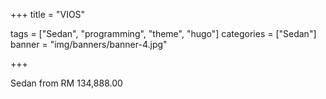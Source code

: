 +++
title = "VIOS"

tags = ["Sedan", "programming", "theme", "hugo"]
categories = ["Sedan"]
banner = "img/banners/banner-4.jpg"

+++

Sedan from RM 134,888.00
